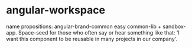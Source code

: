 # angular-workspace

name propositions: angular-brand-common
easy common-lib + sandbox-app. Space-seed for those who often say or hear something like that: 'I want this component to be reusable in many projects in our company'.  

